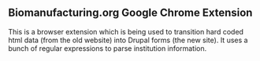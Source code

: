 Biomanufacturing.org Google Chrome Extension
---

This is a browser extension which is being used to transition hard coded html data (from the old website) into Drupal forms (the new site).
It uses a bunch of regular expressions to parse institution information.